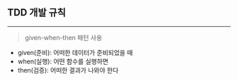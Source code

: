 ## TDD 개발 규칙

---

> given-when-then 패턴 사용

- given(준비): 어떠한 데이터가 준비되었을 때
- when(실행): 어떤 함수를 실행하면
- then(검증): 어떠한 결과가 나와야 한다